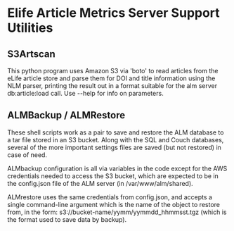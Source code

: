 # Elife Article Metrics Server Support Utilities

## S3Artscan

This python program uses Amazon S3 via 'boto' to read articles from the eLife
article store and parse them for DOI and title information using the NLM parser,
printing the result out in a format suitable for the alm server db:article:load
call. Use --help for info on parameters.

## ALMBackup / ALMRestore

These shell scripts work as a pair to save and restore the ALM database to a tar
file stored in an S3 bucket. Along with the SQL and Couch databases, several of
the more important settings files are saved (but not restored) in case of need.

ALMbackup configuration is all via variables in the code except for the AWS
credentials needed to access the S3 bucket, which are expected to be in the
config.json file of the ALM server (in /var/www/alm/shared).

ALMrestore uses the same credentials from config.json, and accepts a single
command-line argument which is the name of the object to restore from, in the
form: s3://bucket-name/yymm/yymmdd_hhmmsst.tgz (which is the format used
to save data by backup).


